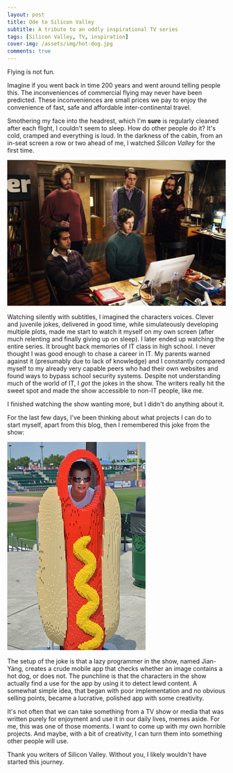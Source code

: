 ```yaml
---
layout: post
title: Ode to Silicon Valley
subtitle: A tribute to an oddly inspirational TV series
tags: [Silicon Valley, TV, inspiration]
cover-img: /assets/img/hot-dog.jpg
comments: true
---
```


Flying is not fun.

Imagine if you went back in time 200 years and went around telling people this. The inconveniences of commercial flying may never have been predicted. These inconveniences are small prices we pay to enjoy the convenience of fast, safe and affordable inter-continental travel.

Smothering my face into the headrest, which I'm **sure** is regularly cleaned after each flight, I couldn't seem to sleep. How do other people do it? It's cold, cramped and everything is loud. In the darkness of the cabin, from an in-seat screen a row or two ahead of me, I watched _Silicon Valley_ for the first time.

![Silicon Valley](/assets/img/silicon-valley.jpg)

Watching silently with subtitles, I imagined the characters voices. Clever and juvenile jokes, delivered in good time, while simulateously developing multiple plots, made me start to watch it myself on my own screen (after much relenting and finally giving up on sleep). I later ended up watching the entire series. It brought back memories of IT class in high school. I never thought I was good enough to chase a career in IT. My parents warned against it (presumably due to lack of knowledge) and I constantly compared myself to my already very capable peers who had their own websites and found ways to bypass school security systems. Despite not understanding much of the world of IT, I _got_ the jokes in the show. The writers really hit the sweet spot and made the show accessible to non-IT people, like me.

I finished watching the show wanting more, but I didn't do anything about it.

For the last few days, I've been thinking about what projects I can do to start myself, apart from this blog, then I remembered this joke from the show:

![Hot dog/not hot dog](/assets/img/hot-dog.jpg)

The setup of the joke is that a lazy programmer in the show, named Jìan-Yáng, creates a crude mobile app that checks whether an image contains a hot dog, or does not. The punchline is that the characters in the show actually find a use for the app by using it to detect lewd content. A somewhat simple idea, that began with poor implementation and no obvious selling points, became a lucrative, polished app with some creativity.

It's not often that we can take something from a TV show or media that was written purely for enjoyment and use it in our daily lives, memes aside. For me, this was one of those moments. I want to come up with my own horrible projects. And maybe, with a bit of creativity, I can turn them into something other people will use.

Thank you writers of Silicon Valley. Without you, I likely wouldn't have started this journey.
